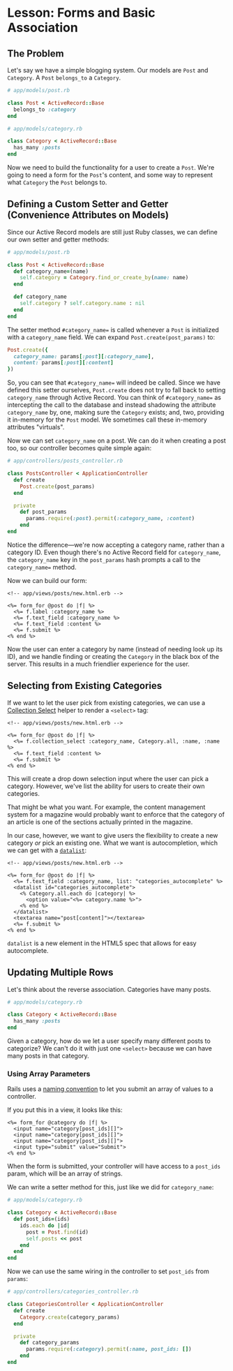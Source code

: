 # Lesson: Forms and Basic Association

## The Problem

Let's say we have a simple blogging system. Our models are `Post` and `Category`. A `Post` `belongs_to` a `Category`.

```ruby
# app/models/post.rb

class Post < ActiveRecord::Base
  belongs_to :category
end
```

```ruby
# app/models/category.rb

class Category < ActiveRecord::Base
  has_many :posts
end
```

Now we need to build the functionality for a user to create a `Post`. We're going to need a form for the `Post`'s content, and some way to represent what `Category` the `Post` belongs to.

## Defining a Custom Setter and Getter (Convenience Attributes on Models)

Since our Active Record models are still just Ruby classes, we can define our own setter and getter methods:

```ruby
# app/models/post.rb

class Post < ActiveRecord::Base
  def category_name=(name)
    self.category = Category.find_or_create_by(name: name)
  end

  def category_name
    self.category ? self.category.name : nil
  end
end
```

The setter method `#category_name=` is called whenever a `Post` is initialized with a `category_name` field. We can expand `Post.create(post_params)` to:

```ruby
Post.create({
  category_name: params[:post][:category_name],
  content: params[:post][:content]
})
```

So, you can see that `#category_name=` will indeed be called. Since we have defined this setter ourselves, `Post.create` does not try to fall back to setting `category_name` through Active Record. You can think of `#category_name=` as intercepting the call to the database and instead shadowing the attribute `category_name` by, one, making sure the `Category` exists; and, two, providing it in-memory for the `Post` model. We sometimes call these in-memory attributes "virtuals".

Now we can set `category_name` on a post. We can do it when creating a post too, so our controller becomes quite simple again:

```ruby
# app/controllers/posts_controller.rb

class PostsController < ApplicationController
  def create
    Post.create(post_params)
  end

  private
    def post_params
      params.require(:post).permit(:category_name, :content)
    end
end
```

Notice the difference—we're now accepting a category name, rather than a category ID. Even though there's no Active Record field for `category_name`, the `category_name` key in the `post_params` hash prompts a call to the `category_name=` method.

Now we can build our form:

```erb
<!-- app/views/posts/new.html.erb -->

<%= form_for @post do |f| %>
  <%= f.label :category_name %>
  <%= f.text_field :category_name %>
  <%= f.text_field :content %>
  <%= f.submit %>
<% end %>
```

Now the user can enter a category by name (instead of needing look up its ID), and we handle finding or creating the `Category` in the black box of the server. This results in a much friendlier experience for the user.

## Selecting from Existing Categories

If we want to let the user pick from existing categories, we can use a [Collection Select](https://apidock.com/rails/ActionView/Helpers/FormOptionsHelper/collection_select) helper to render a `<select>` tag:

```erb
<!-- app/views/posts/new.html.erb -->

<%= form_for @post do |f| %>
  <%= f.collection_select :category_name, Category.all, :name, :name %>
  <%= f.text_field :content %>
  <%= f.submit %>
<% end %>
```

This will create a drop down selection input where the user can pick a category. However, we've list the ability for users to create their own categories.

That might be what you want. For example, the content management system for a magazine would probably want to enforce that the category of an article is one of the sections actually printed in the magazine.

In our case, however, we want to give users the flexibility to create a new category _or_ pick an existing one. What we want is autocompletion, which we can get with a [`datalist`](https://developer.mozilla.org/en-US/docs/Web/HTML/Element/datalist):

```erb
<!-- app/views/posts/new.html.erb -->

<%= form_for @post do |f| %>
  <%= f.text_field :category_name, list: "categories_autocomplete" %>
  <datalist id="categories_autocomplete">
    <% Category.all.each do |category| %>
      <option value="<%= category.name %>">
    <% end %>
  </datalist>
  <textarea name="post[content]"></textarea>
  <%= f.submit %>
<% end %>
```

`datalist` is a new element in the HTML5 spec that allows for easy autocomplete.

## Updating Multiple Rows

Let's think about the reverse association. Categories have many posts.

```ruby
# app/models/category.rb

class Category < ActiveRecord::Base
  has_many :posts
end
```

Given a category, how do we let a user specify many different posts to categorize? We can't do it with just one `<select>` because we can have many posts in that category.

### Using Array Parameters

Rails uses a [naming convention](https://guides.rubyonrails.org/v3.2.13/form_helpers.html#understanding-parameter-naming-conventions) to let you submit an array of values to a controller.

If you put this in a view, it looks like this:

```erb
<%= form_for @category do |f| %>
  <input name="category[post_ids][]">
  <input name="category[post_ids][]">
  <input name="category[post_ids][]">
  <input type="submit" value="Submit">
<% end %>
```

When the form is submitted, your controller will have access to a `post_ids` param, which will be an array of strings.

We can write a setter method for this, just like we did for `category_name`:

```ruby
# app/models/category.rb

class Category < ActiveRecord::Base
  def post_ids=(ids)
    ids.each do |id|
      post = Post.find(id)
      self.posts << post
    end
  end
end
```

Now we can use the same wiring in the controller to set `post_ids` from `params`:

```ruby
# app/controllers/categories_controller.rb

class CategoriesController < ApplicationController
  def create
    Category.create(category_params)
  end

  private
    def category_params
      params.require(:category).permit(:name, post_ids: [])
    end
end
```

